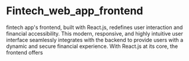 # Fintech_web_app_frontend
fintech app's frontend, built with React.js, redefines user interaction and financial accessibility. This modern, responsive, and highly intuitive user interface seamlessly integrates with the backend to provide users with a dynamic and secure financial experience. With React.js at its core, the frontend offers

